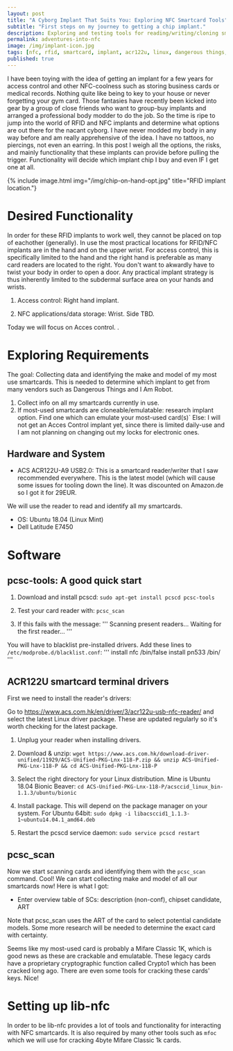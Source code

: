 ```yaml
---
layout: post
title: "A Cyborg Implant That Suits You: Exploring NFC Smartcard Tools"
subtitle: "First steps on my journey to getting a chip implant."
description: Exploring and testing tools for reading/writing/cloning smartcards to eventually implant them in my hand.
permalink: adventures-into-nfc
image: /img/implant-icon.jpg
tags: [nfc, rfid, smartcard, implant, acr122u, linux, dangerous things, i am robot, cyborg]
published: true
---
```


I have been toying with the idea of getting an implant for a few years for access control and other NFC-coolness such as storing business cards or medical records.
Nothing quite like being to key to your house or never forgetting your gym card.
Those fantasies have recently been kicked into gear by a group of close friends who want to group-buy implants and arranged a professional body modder to do the job.
So the time is ripe to jump into the world of RFID and NFC implants and determine what options are out there for the nacant cyborg.
I have never modded my body in any way before and am really apprehensive of the idea.
I have no tattoos, no piercings, not even an earring.
In this post I weigh all the options, the risks, and mainly functionality that these implants can provide before pulling the trigger.
Functionality will decide which implant chip I buy and even IF I get one at all.

{% include image.html
            img="/img/chip-on-hand-opt.jpg"
            title="RFID implant location."}

# Desired Functionality
In order for these RFID implants to work well, they cannot be placed on top of eachother (generally).
In use the most practical locations for RFID/NFC implants are in the hand and on the upper wrist.
For access control, this is specifically limited to the hand and the right hand is preferable as many card readers are located to the right.
You don't want to akwardly have to twist your body in order to open a door. 
Any practical implant strategy is thus inherently limited to the subdermal surface area on your hands and wrists.

1. Access control: Right hand implant.

2. NFC applications/data storage: Wrist. Side TBD.

Today we will focus on Acces control.
. 

# Exploring Requirements

The goal: Collecting data and identifying the make and model of my most use smartcards.
This is needed to determine which implant to get from many vendors such as Dangerous Things and I Am Robot.

1. Collect info on all my smartcards currently in use.
2. If most-used smartcards are cloneable/emulatable: research implant option. Find one which can emulate your most-used card(s)`
    Else: I will not get an Acces Control implant yet, since there is limited daily-use and I am not planning on changing out my locks for electronic ones.

## Hardware and System
- ACS ACR122U-A9 USB2.0: This is a smartcard reader/writer that I saw recommended everywhere.
This is the latest model (which will cause some issues for tooling down the line).
It was discounted on Amazon.de so I got it for 29EUR.

We will use the reader to read and identify all my smartcards.

- OS: Ubuntu 18.04 (Linux Mint)
- Dell Latitude E7450

# Software

## pcsc-tools: A good quick start

1. Download and install pcscd:
`sudo apt-get install pcscd pcsc-tools`

2. Test your card reader with: `pcsc_scan`

3. If this fails with the message:
'''
Scanning present readers…
Waiting for the first reader...
'''

You will have to blacklist pre-installed drivers.
Add these lines to `/etc/modprobe.d/blacklist.conf`:
'''
install nfc /bin/false
install pn533 /bin/
'''

## ACR122U smartcard terminal drivers
First we need to install the reader's drivers:

Go to https://www.acs.com.hk/en/driver/3/acr122u-usb-nfc-reader/ and select the latest Linux driver package.
These are updated regularly so it's worth checking for the latest package.

1. Unplug your reader when installing drivers.

2. Download & unzip:
`wget https://www.acs.com.hk/download-driver-unified/11929/ACS-Unified-PKG-Lnx-118-P.zip && unzip ACS-Unified-PKG-Lnx-118-P && cd ACS-Unified-PKG-Lnx-118-P`

3. Select the right directory for your Linux distribution. Mine is Ubuntu 18.04 Bionic Beaver:
`cd ACS-Unified-PKG-Lnx-118-P/acsccid_linux_bin-1.1.3/ubuntu/bionic`

4. Install package. This will depend on the package manager on your system. For Ubuntu 64bit:
`sudo dpkg -i libacsccid1_1.1.3-1~ubuntu14.04.1_amd64.deb`

5. Restart the pcscd service daemon:
`sudo service pcscd restart`

## pcsc_scan
Now we start scanning cards and identifying them with the `pcsc_scan` command.
Cool!
We can start collecting make and model of all our smartcards now!
Here is what I got:
- Enter overview table of SCs: description (non-conf), chipset candidate, ART

Note that pcsc_scan uses the ART of the card to select potential candidate models.
Some more research will be needed to determine the exact card with certainty.

Seems like my most-used card is probably a Mifare Classic 1K, which is good news as these are crackable and emulatable.
These legacy cards have a proprietary cryptographic function called Crypto1 which has been cracked long ago.
There are even some tools for cracking these cards' keys. Nice!

# Setting up lib-nfc
In order to be 
lib-nfc provides a lot of tools and functionality for interacting with NFC smartcards.
It is also required by many other tools such as `mfoc` which we will use for cracking 4byte Mifare Classic 1k cards.
